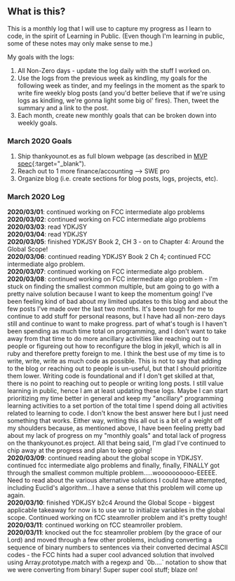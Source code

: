 ## What is this? ##
This is a monthly log that I will use to capture my progress as I learn to code, in the spirit of Learning in Public. (Even though I'm learning in public, some of these notes may only make sense to me.)    

My goals with the logs:
1. All Non-Zero days - update the log daily with the stuff I worked on.
2. Use the logs from the previous week as kindling, my goals for the following week as tinder, and my feelings in the moment as the spark to write fire weekly blog posts (and you'd better believe that if we're using logs as kindling, we're gonna light some big ol' fires). Then, tweet the summary and a link to the post.
3. Each month, create new monthly goals that can be broken down into weekly goals.

### March 2020 Goals
1. Ship thankyounot.es as full blown webpage (as described in [MVP spec](https://jacob-berkelhamer.github.io/thankyounot.es-MVP-Spec/){:target="\_blank").
2. Reach out to 1 more finance/accounting --> SWE pro
3. Organize blog (i.e. create sections for blog posts, logs, projects, etc).

### March 2020 Log
**2020/03/01**: continued working on FCC intermediate algo problems    
**2020/03/02**: continued working on FCC intermediate algo problems    
**2020/03/03**: read YDKJSY    
**2020/03/04**: read YDKJSY    
**2020/03/05**: finished YDKJSY Book 2, CH 3 - on to Chapter 4: Around the Global Scope!   
**2020/03/06**: continued reading YDKJSY Book 2 Ch 4; continued FCC intermediate algo problem.    
**2020/03/07**: continued working on FCC intermediate algo problem.    
**2020/03/08**: continued working on FCC intermediate algo problem - I'm stuck on finding the smallest common multiple, but am going to go with a pretty naive solution because I want to keep the momentum going! I've been feeling kind of bad about my limited updates to this blog and about the few posts I've made over the last two months. It's been tough for me to continue to add stuff for personal reasons, but I have had all non-zero days still and continue to want to make progress. part of what's tough is I haven't been spending as much time total on programming, and I don't want to take away from that time to do more ancillary activities like reaching out to people or figureing out how to reconfigure the blog in jekyll, which is all in ruby and therefore pretty foreign to me. I think the best use of my time is to write, write, write as much code as possible. This is not to say that adding to the blog or reaching out to people is un-useful, but that I should prioritize them lower. Writing code is foundational and if I don't get skilled at that, there is no point to reaching out to people or writing long posts. I still value learning in public, hence I am at least updating these logs. Maybe I can start prioritizing my time better in general and keep my "ancillary" programming learning activities to a set portion of the total time I spend doing all activities related to learning to code. I don't know the best answer here but I just need something that works. Either way, writing this all out is a bit of a weight off my shoulders because, as mentioned above, I have been feeling pretty bad about my lack of progress on my "monthly goals" and total lack of progress on the thankyounot.es project. All that being said, I'm glad I've continued to chip away at the progress and plan to keep going!    
**2020/03/09**: continued reading about the global scope in YDKJSY. continued fcc intermediate algo problems and finally, finally, FINALLY got through the smallest common multiple problem.....woooooooooo-EEEEE. Need to read about the various alternative solutions I could have attempted, including Euclid's algorithm...I have a sense that this problem will come up again.   
**2020/03/10**: finished YDKJSY b2c4 Around the Global Scope - biggest applicable takeaway for now is to use var to initialize variables in the global scope. Continued working on fCC steamroller problem and it's pretty tough!    
**2020/03/11**: continued working on fCC steamroller problem.    
**2020/03/11**: knocked out the fcc steamroller problem (by the grace of our Lord) and moved through a few other problems, including converting a sequence of binary numbers to sentences via their converted decimal ASCII codes - the FCC hints had a super cool advanced solution that involved using Array.prototype.match with a regexp and \`0b....\` notation to show that we were converting from binary! Super super cool stuff; blaze on!
